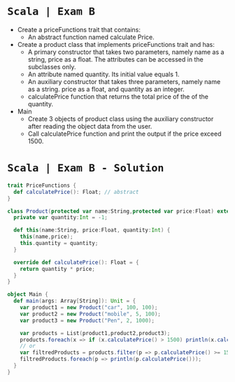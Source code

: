 #  `Scala | Exam B` 
- Create a priceFunctions trait that contains:
  - An abstract function named calculate Price.
- Create a product class that implements priceFunctions trait and has: 
  - A primary constructor that takes two parameters, namely name as a string, price as a float. The attributes can be accessed in the subclasses only.
  - An attribute named quantity. Its initial value equals 1.
  - An auxiliary constructor that takes three parameters, namely name as a string. price as a float, and quantity as an integer.
  - calculatePrice function that returns the total price of the of the quantity.
- Main
  - Create 3 objects of product class using the auxiliary constructor after reading the object data from the user.
  - Call calculatePrice function and print the output if the price exceed 1500.   


#  `Scala | Exam B - Solution`
```scala
trait PriceFunctions {
  def calculatePrice(): Float; // abstract
}
```
```scala
class Product(protected var name:String,protected var price:Float) extends PriceFunctions {
  private var quantity:Int = -1;

  def this(name:String, price:Float, quantity:Int) {
    this(name,price);
    this.quantity = quantity;
  }

  override def calculatePrice(): Float = {
    return quantity * price;
  }
}
```
```scala
object Main {
  def main(args: Array[String]): Unit = {
    var product1 = new Product("car", 100, 100);
    var product2 = new Product("mobile", 5, 100);
    var product3 = new Product("Pen", 2, 1000);

    var products = List(product1,product2,product3);
    products.foreach(x => if (x.calculatePrice() > 1500) println(x.calculatePrice()));
    // or
    var filtredProducts = products.filter(p => p.calculatePrice() >= 1500);
    filtredProducts.foreach(p => println(p.calculatePrice()));
  }
}
```
